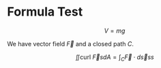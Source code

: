 # Formula Test

$$
V = mg
$$

We have vector field $\vec{F}$ and a closed path $C$.

$$
\iint\textrm{curl} \ \vec{F}s dA= \int_C \vec{F}\cdot d\vec{s}ss$$
